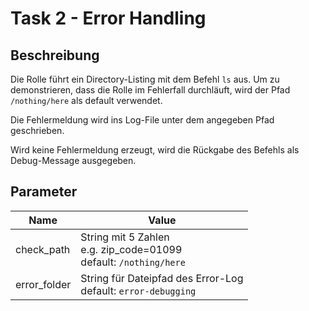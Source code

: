 # Task 2 - Error Handling
## Beschreibung
Die Rolle führt ein Directory-Listing mit dem Befehl `ls` aus.
Um zu demonstrieren, dass die Rolle im Fehlerfall durchläuft, wird
der Pfad `/nothing/here` als default verwendet. 

Die Fehlermeldung wird ins Log-File unter dem angegeben Pfad geschrieben. 

Wird keine Fehlermeldung erzeugt, wird die Rückgabe des Befehls als
Debug-Message ausgegeben.

## Parameter
Name | Value
-----|------
check_path | String mit 5 Zahlen <br/> e.g. zip_code=01099 <br/> default: `/nothing/here`
error_folder | String für Dateipfad des Error-Log <br/> default: `error-debugging`